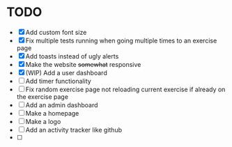 # TODO

- [x] Add custom font size
- [x] Fix multiple tests running when going multiple times to an exercise page
- [x] Add toasts instead of ugly alerts
- [x] Make the website ~~somewhat~~ responsive
- [x] (WIP) Add a user dashboard
- [ ] Add timer functionality
- [ ] Fix random exercise page not reloading current exercise if already on the exercise page
- [ ] Add an admin dashboard
- [ ] Make a homepage
- [ ] Make a logo
- [ ] Add an activity tracker like github
- [ ] 
